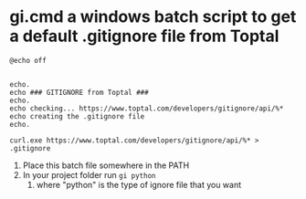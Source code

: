 # gi.cmd a windows batch script to get a default .gitignore file from Toptal

```
@echo off


echo.
echo ### GITIGNORE from Toptal ###
echo.
echo checking... https://www.toptal.com/developers/gitignore/api/%*
echo creating the .gitignore file
echo.

curl.exe https://www.toptal.com/developers/gitignore/api/%* > .gitignore
```

1. Place this batch file somewhere in the PATH
2. In your project folder run ```gi python```
	1. where "python" is the type of ignore file that you want
